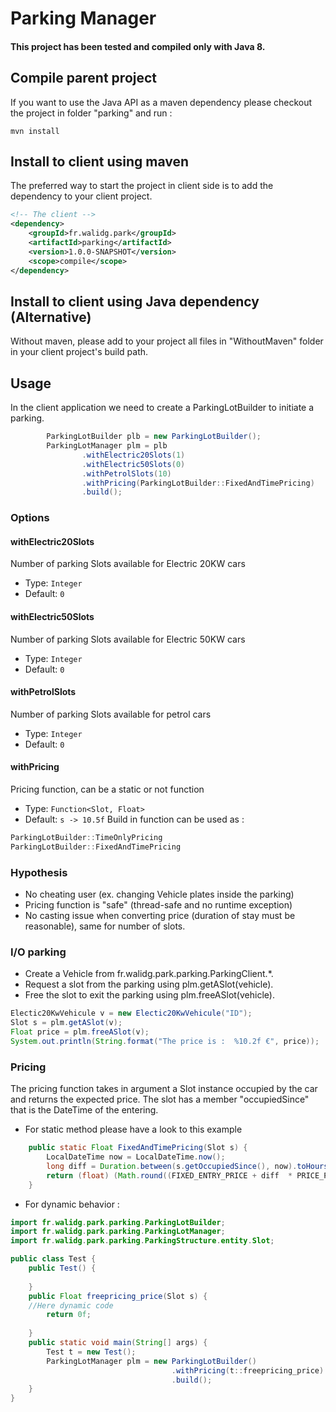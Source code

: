 
# Parking Manager

#### This project has been tested and compiled only with Java 8.

## Compile parent project
If you want to use the Java API as a maven dependency please checkout the project in folder "parking" and run :
```shell
mvn install
```
## Install to client using maven

The preferred way to start the project in client side is to add the dependency to your client project.
```xml
<!-- The client -->
<dependency>
	<groupId>fr.walidg.park</groupId>
	<artifactId>parking</artifactId>
	<version>1.0.0-SNAPSHOT</version>
	<scope>compile</scope>
</dependency>
```
## Install to client using Java dependency (Alternative)
Without maven, please add to your project all files in "WithoutMaven" folder in your client project's build path.

## Usage

In the client application we need to create a ParkingLotBuilder to initiate a parking.

```java
		ParkingLotBuilder plb = new ParkingLotBuilder();
		ParkingLotManager plm = plb
				.withElectric20Slots(1)
				.withElectric50Slots(0)
				.withPetrolSlots(10)
				.withPricing(ParkingLotBuilder::FixedAndTimePricing)
				.build();
```

### Options

#### withElectric20Slots
Number of parking Slots available for Electric 20KW cars
* Type: `Integer`
* Default: `0` 
#### withElectric50Slots
Number of parking Slots available for Electric 50KW cars
* Type: `Integer`
* Default: `0` 
#### withPetrolSlots
Number of parking Slots available for petrol cars
* Type: `Integer`
* Default: `0` 
#### withPricing
Pricing function, can be a static or not function
* Type: `Function<Slot, Float>`
* Default: `s -> 10.5f` 
Build in function can be used as : 
```java
ParkingLotBuilder::TimeOnlyPricing
ParkingLotBuilder::FixedAndTimePricing
```

### Hypothesis
- No cheating user (ex. changing Vehicle plates inside the parking)
- Pricing function is "safe" (thread-safe and no runtime exception)
- No casting issue when converting price (duration of stay must be reasonable), same for number of slots.

### I/O parking
- Create a Vehicle from fr.walidg.park.parking.ParkingClient.*.
- Request a slot from the parking using plm.getASlot(vehicle).
- Free the slot to exit the parking using plm.freeASlot(vehicle).

```java
Electic20KwVehicule v = new Electic20KwVehicule("ID");
Slot s = plm.getASlot(v);
Float price = plm.freeASlot(v);
System.out.println(String.format("The price is :  %10.2f €", price));
```

### Pricing
The pricing function takes in argument a Slot instance occupied by the car and returns the expected price. The slot has a member "occupiedSince" that is the DateTime of the entering.

- For static method please have a look to this example

```java
	public static Float FixedAndTimePricing(Slot s) {
		LocalDateTime now = LocalDateTime.now();
		long diff = Duration.between(s.getOccupiedSince(), now).toHours();
		return (float) (Math.round((FIXED_ENTRY_PRICE + diff  * PRICE_PER_HOUR) * 100.0) / 100.0);
	}
```
- For dynamic behavior :
```java
import fr.walidg.park.parking.ParkingLotBuilder;
import fr.walidg.park.parking.ParkingLotManager;
import fr.walidg.park.parking.ParkingStructure.entity.Slot;

public class Test {
	public Test() {
	
	}
	public Float freepricing_price(Slot s) {
	//Here dynamic code
		return 0f;
		
	}
	public static void main(String[] args) {
		Test t = new Test();
		ParkingLotManager plm = new ParkingLotBuilder()
									.withPricing(t::freepricing_price)
									.build();
	}
}

```

